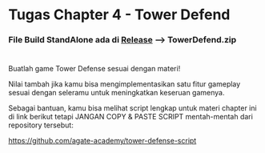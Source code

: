 # Tugas Chapter 4 - Tower Defend

<h3>File Build StandAlone ada di <a href = "https://github.com/NaufalAmajid/Tower_Defend/releases/tag/v1.0">Release</a> --> TowerDefend.zip </h3>

# <p>
Buatlah game Tower Defense sesuai dengan materi!

Nilai tambah jika kamu bisa mengimplementasikan satu fitur gameplay sesuai dengan seleramu untuk meningkatkan keseruan gamenya. 

Sebagai bantuan, kamu bisa melihat script lengkap untuk materi chapter ini di link berikut tetapi JANGAN COPY & PASTE SCRIPT mentah-mentah dari repository tersebut:

<a href="https://github.com/agate-academy/tower-defense-script">https://github.com/agate-academy/tower-defense-script</a>
</p>

